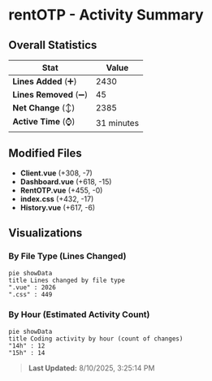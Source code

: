 # rentOTP - Activity Summary 

## Overall Statistics

| Stat                   | Value                                                             |
| ---------------------- | ----------------------------------------------------------------- |
| **Lines Added** (➕)   | 2430                                          |
| **Lines Removed** (➖) | 45                                        |
| **Net Change** (↕)    | 2385                |
| **Active Time** (⌚)   | 31 minutes |


## Modified Files
- **Client.vue** (+308, -7)
- **Dashboard.vue** (+618, -15)
- **RentOTP.vue** (+455, -0)
- **index.css** (+432, -17)
- **History.vue** (+617, -6)

## Visualizations

### By File Type (Lines Changed)

```mermaid
pie showData
title Lines changed by file type
".vue" : 2026
".css" : 449
```

### By Hour (Estimated Activity Count)

```mermaid
pie showData
title Coding activity by hour (count of changes)
"14h" : 12
"15h" : 14
```


> **Last Updated:** 8/10/2025, 3:25:14 PM